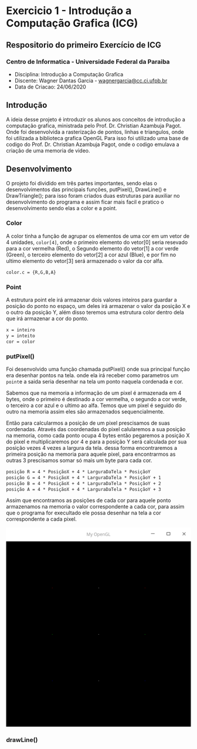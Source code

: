 # Exercicio 1 - Introdução a Computação Grafica (ICG)

## Respositorio do primeiro Exercício de ICG

### Centro de Informatica - Universidade Federal da Paraiba
- Disciplina: Introdução a Computação Grafica
- Discente: Wagner Dantas Garcia - wagnergarcia@cc.ci.ufpb.br
- Data de Criacao: 24/06/2020

## Introdução

A ideia desse projeto é introduzir os alunos aos conceitos de introdução a computação grafica, ministrada pelo Prof. Dr. Christian Azambuja Pagot. Onde foi desenvolvida a rasterização de pontos, linhas e triangulos, onde foi utilizada a biblioteca grafica OpenGL Para isso foi utilizado uma base de codigo do Prof. Dr. Christian Azambuja Pagot, onde o codigo emulava a criação de uma memoria de video.

## Desenvolvimento

  O projeto foi dividido em três partes importantes, sendo elas o desenvolvimentos das principais funções, putPixel(), DrawLine() e DrawTriangle(); para isso foram criados duas estruturas para auxiliar no desenvolvimento do programa e assim ficar mais facil e pratico o desenvolvimento sendo elas a color e a point.

### Color

  A color tinha a função de agrupar os elementos de uma cor em um vetor de 4 unidades, `color[4]`, onde o primeiro elemento do vetor[0] seria resevado para a cor vermelha (Red), o Segundo elemento do vetor[1] a cor verde (Green), o terceiro elemento do vetor[2] a cor azul (Blue), e por fim no ultimo elemento do vetor[3] será armazenado o valor da cor alfa.

  ``` 
  color.c = {R,G,B,A}
  ```

  
### Point

  A estrutura point ele irá armazenar dois valores inteiros para guardar a posição do ponto no espaço, um deles irá armazenar o valor da posição X e o outro da posição Y, além disso teremos uma estrutura color dentro dela que irá armazenar a cor do ponto.

``` 
x = inteiro
y = inteito
cor = color
```

### putPixel()

Foi desenvolvido uma função chamada putPixel() onde sua principal função era desenhar pontos na tela. onde ela irá receber como parametros um `point`e a saida seria desenhar na tela um ponto naquela cordenada e cor.

Sabemos que na memoria a informação de um pixel é armazenada em 4 bytes, onde o primeiro é destinado a cor vermelha, o segundo a cor verde, o terceiro a cor azul e o ultimo ao alfa. Temos que um pixel é seguido do outro na memoria assim eles são armazenados sequencialmente.

Então para calcularmos a posição de um pixel prescisamos de suas cordenadas. Através das coordenadas do pixel calularemos a sua posição na memoria, como cada ponto ocupa 4 bytes então pegaremos a posição X do pixel e multiplicaremos por 4 e para a posição Y será calculada por sua posição vezes 4 vezes a largura da tela. dessa forma encontraremos a primeira posição na memoria para aquele pixel, para encontrarmos as outras 3 prescisamos somar só mais um byte para cada cor. 
``` 
posição R = 4 * PosiçãoX + 4 * LarguraDaTela * PosiçãoY
posição G = 4 * PosiçãoX + 4 * LarguraDaTela * PosiçãoY + 1
posição B = 4 * PosiçãoX + 4 * LarguraDaTela * PosiçãoY + 2
posição A = 4 * PosiçãoX + 4 * LarguraDaTela * PosiçãoY + 3
```
Assim que encontramos as posições de cada cor para aquele ponto armazenamos na memoria o valor correspondente a cada cor, para assim que o programa for execultado ele possa desenhar na tela a cor correspondente a cada pixel.

![screenshot](imagens/Pontos.png)

### drawLine()

